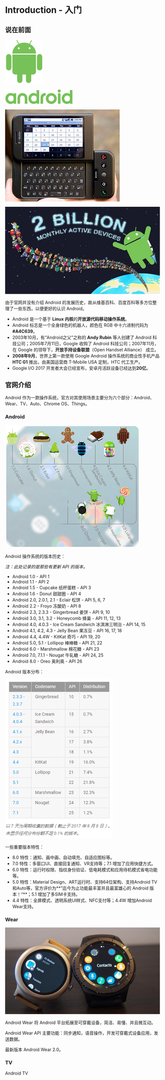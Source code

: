 # Introduction - 入门

## 说在前面

![android_robot_2014](images/android_robot_2014.png)

![android_logo_2014](images/android_logo_2014.png)

![htc_g1](images/htc_g1.jpg)

![2_billion_monthly_active_devices](images/2_billion_monthly_active_devices.jpg)

由于官网并没有介绍 Android 的发展历史，故从维基百科、百度百科等多方位整理了一些东西，以便更好的认识 Android。

- Android 是一个基于 **Linux 内核**的**开放源代码移动操作系统**。
- Android 标志是一个全身绿色的机器人，颜色在 RGB 中十六进制代码为 **#A4C639**。
- 2003年10月，有“Android之父”之称的 **Andy Rubin** 等人创建了 Android 科技公司；2005年7月11日，Google 收购了 Android 科技公司；2007年11月，在 Google 的领导下，**开放手持设备联盟**（Open Handset Alliance） 成立。
- **2008年9月**，世界上第一款使用 Google Android 操作系统的商业性手机产品 **HTC G1** 推出，由美国运营商 T-Mobile USA 定制，HTC 代工生产。
- Google I/O 2017 开发者大会已经宣布，安卓月活跃设备已经达到**20亿**。


## 官网介绍

Android 作为一款操作系统，官方对其使用场景主要分为六个部分：Android、Wear、TV、Auto、Chrome OS、Things。

### Android

![android_version_list](images/android_version_list.png)

Android 操作系统的版本历史：

*注：此处记录的是那些有更新 API 的版本。*

- Android 1.0 - API 1
- Android 1.1 - API 2
- Android 1.5 - Cupcake 纸杯蛋糕 - API 3
- Android 1.6 - Donut 甜甜圈 - API 4
- Android 2.0, 2.0.1, 2.1 - Eclair 松饼 - API 5, 6, 7
- Android 2.2 - Froyo 冻酸奶 - API 8
- Android 2.3, 2.3.3 - Gingerbread 姜饼 - API 9, 10
- Android 3.0, 3.1, 3.2 - Honeycomb 蜂巢 - API 11, 12, 13
- Android 4.0, 4.0.3 - Ice Cream Sandwich 冰淇淋三明治 - API 14, 15
- Android 4.1, 4.2, 4.3 - Jelly Bean 果冻豆 - API 16, 17, 18
- Android 4.4, 4.4W - KitKat 奇巧 - API 19, 20
- Android 5.0, 5.1 - Lollipop 棒棒糖 - API 21, 22
- Android 6.0 - Marshmallow 棉花糖 - API 23
- Android 7.0, 7.1.1 - Nougat 牛轧糖 - API 24, 25
- Android 8.0 - Oreo 奥利奥 - API 26


Android 版本分布：

![android_platform_distribution_20170808](images/android_platform_distribution_20170808.png)

一些重要版本特性：

- 8.0 特性：通知、画中画、自动填充、自适应图标等。
- 7.0 特性：多窗口UI、直接回复通知、VR支持等；7.1 增加了应用快捷方式。
- 6.0 特性：运行时权限、指纹身份验证、低电耗模式和应用待机模式省电功能等。
- 5.0 特性：Material Design、ART运行时、支持64位架构、支持Android TV和Auto等，官方评价为**”迄今为止功能最丰富并且最富雄心的 Android 版本！“**；5.1 增加了多SIM卡支持。
- 4.4 特性：全屏模式、透明系统UI样式、NFC支付等；4.4W 增加Android Wear支持。

### Wear

![android_wear](images/android_wear.jpg)

Android Wear 将 Android 平台拓展至可穿戴设备，简洁、易懂、并且微互动。

Android Wear API 主要功能：同步通知，语音操作，开发可穿戴式设备应用，发送数据。

最新版本 Android Wear 2.0。

### TV

Android TV 